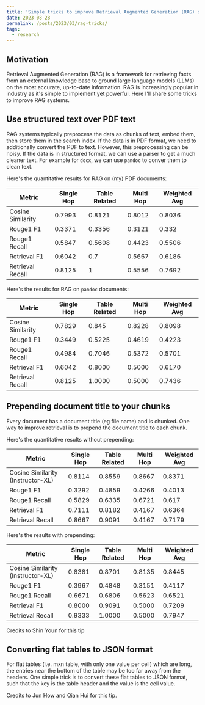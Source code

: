 ```yaml
---
title: 'Simple tricks to improve Retrieval Augmented Generation (RAG) systems'
date: 2023-08-28
permalink: /posts/2023/03/rag-tricks/
tags:
  - research
---
```


## Motivation
Retrieval Augmented Generation (RAG) is a framework for retrieving facts from an external knowledge base to ground large language models (LLMs) on the most accurate, up-to-date information. RAG is increasingly popular in industry as it's simple to implement yet powerful. Here I'll share some tricks to improve RAG systems. 

## Use structured text over PDF text
RAG systems typically preprocess the data as chunks of text, embed them, then store them in the search index. If the data is in PDF format, we need to additionally convert the PDF to text. However, this preprocessing can be noisy. If the data is in structured format, we can use a parser to get a much cleaner text. For example for `docx`, we can use `pandoc` to conver them to clean text.

Here's the quantitative results for RAG on (my) PDF documents:

| Metric            | Single Hop   | Table Related   | Multi Hop   | Weighted Avg   |
| ----------------- | ------------ | --------------- | ----------- | --------------- |
| Cosine Similarity | 0.7993       | 0.8121          | 0.8012      | 0.8036          |
| Rouge1 F1         | 0.3371       | 0.3356          | 0.3121      | 0.332           |
| Rouge1 Recall     | 0.5847       | 0.5608          | 0.4423      | 0.5506          |
| Retrieval F1      | 0.6042       | 0.7             | 0.5667      | 0.6186          |
| Retrieval Recall  | 0.8125       | 1               | 0.5556      | 0.7692          |

Here's the results for RAG on `pandoc` documents:

| Metric            | Single Hop   | Table Related   | Multi Hop   | Weighted Avg   |
| ----------------- | ------------ | --------------- | ----------- | --------------- |
| Cosine Similarity | 0.7829       | 0.845           | 0.8228      | 0.8098          |
| Rouge1 F1         | 0.3449       | 0.5225          | 0.4619      | 0.4223          |
| Rouge1 Recall     | 0.4984       | 0.7046          | 0.5372      | 0.5701          |
| Retrieval F1      | 0.6042       | 0.8000          | 0.5000      | 0.6170          |
| Retrieval Recall  | 0.8125       | 1.0000          | 0.5000      | 0.7436          |


## Prepending document title to your chunks
Every document has a document title (eg file name) and is chunked. One way to improve retrieval is to prepend the document title to each chunk. 

Here's the quantitative results without prepending:

| Metric                                | Single Hop   | Table Related   | Multi Hop   | Weighted Avg   |
| ------------------------------------- | ------------ | --------------- | ----------- | --------------- |
| Cosine Similarity (Instructor-XL)    | 0.8114       | 0.8559          | 0.8667      | 0.8371          |
| Rouge1 F1                            | 0.3292       | 0.4859          | 0.4266      | 0.4013          |
| Rouge1 Recall                        | 0.5829       | 0.6335          | 0.6721      | 0.617           |
| Retrieval F1                         | 0.7111       | 0.8182          | 0.4167      | 0.6364          |
| Retrieval Recall                     | 0.8667       | 0.9091          | 0.4167      | 0.7179          |

Here's the results with prepending:

| Metric                                | Single Hop   | Table Related   | Multi Hop   | Weighted Avg   |
| ------------------------------------- | ------------ | --------------- | ----------- | --------------- |
| Cosine Similarity (Instructor-XL)    | 0.8381       | 0.8701          | 0.8135      | 0.8445          |
| Rouge1 F1                            | 0.3967       | 0.4848          | 0.3151      | 0.4117          |
| Rouge1 Recall                        | 0.6671       | 0.6806          | 0.5623      | 0.6521          |
| Retrieval F1                         | 0.8000       | 0.9091          | 0.5000      | 0.7209          |
| Retrieval Recall                     | 0.9333       | 1.0000          | 0.5000      | 0.7947          |

Credits to Shin Youn for this tip

## Converting flat tables to JSON format
For flat tables (i.e. mxn table, with only one value per cell) which are long, the entries near the bottom of the table may be too far away from the headers. One simple trick is to convert these flat tables to JSON format, such that the key is the table header and the value is the cell value.

Credits to Jun How and Qian Hui for this tip.